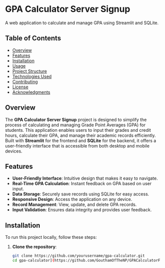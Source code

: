# GPA Calculator Server Signup

A web application to calculate and manage GPA using Streamlit and SQLite.

## Table of Contents

- [Overview](#overview)
- [Features](#features)
- [Installation](#installation)
- [Usage](#usage)
- [Project Structure](#project-structure)
- [Technologies Used](#technologies-used)
- [Contributing](#contributing)
- [License](#license)
- [Acknowledgments](#acknowledgments)

## Overview

The **GPA Calculator Server Signup** project is designed to simplify the process of calculating and managing Grade Point Averages (GPA) for students. This application enables users to input their grades and credit hours, calculate their GPA, and manage their academic records efficiently. Built with **Streamlit** for the frontend and **SQLite** for the backend, it offers a user-friendly interface that is accessible from both desktop and mobile devices.

## Features

- **User-Friendly Interface**: Intuitive design that makes it easy to navigate.
- **Real-Time GPA Calculation**: Instant feedback on GPA based on user input.
- **Data Storage**: Securely save records using SQLite for easy access.
- **Responsive Design**: Access the application on any device.
- **Record Management**: View, update, and delete GPA records.
- **Input Validation**: Ensures data integrity and provides user feedback.

## Installation

To run this project locally, follow these steps:

1. **Clone the repository**:

   ```bash
   git clone https://github.com/yourusername/gpa-calculator.git
   cd gpa-calculator](https://github.com/GouthamOfTheNP/GPACalculatorFISD.git)
   ```
